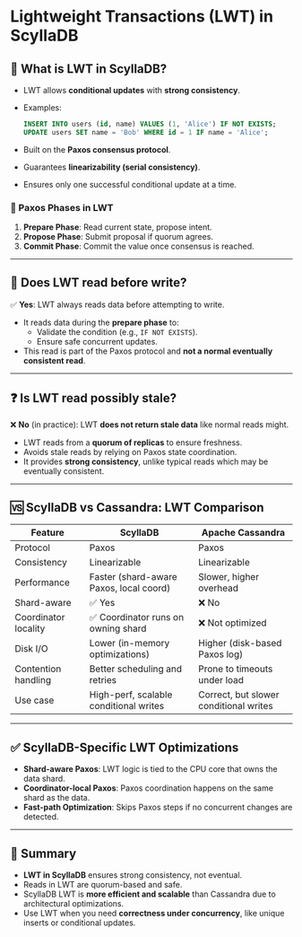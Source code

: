 
# Lightweight Transactions (LWT) in ScyllaDB

## 📌 What is LWT in ScyllaDB?

- LWT allows **conditional updates** with **strong consistency**.
- Examples:

  ```sql
  INSERT INTO users (id, name) VALUES (1, 'Alice') IF NOT EXISTS;
  UPDATE users SET name = 'Bob' WHERE id = 1 IF name = 'Alice';
  ```

- Built on the **Paxos consensus protocol**.
- Guarantees **linearizability (serial consistency)**.
- Ensures only one successful conditional update at a time.

### 🔁 Paxos Phases in LWT

1. **Prepare Phase**: Read current state, propose intent.
2. **Propose Phase**: Submit proposal if quorum agrees.
3. **Commit Phase**: Commit the value once consensus is reached.

---

## 🔄 Does LWT read before write?

✅ **Yes**: LWT always reads data before attempting to write.

- It reads data during the **prepare phase** to:
  - Validate the condition (e.g., `IF NOT EXISTS`).
  - Ensure safe concurrent updates.
- This read is part of the Paxos protocol and **not a normal eventually consistent read**.

---

## ❓ Is LWT read possibly stale?

❌ **No** (in practice): LWT **does not return stale data** like normal reads might.

- LWT reads from a **quorum of replicas** to ensure freshness.
- Avoids stale reads by relying on Paxos state coordination.
- It provides **strong consistency**, unlike typical reads which may be eventually consistent.

---

## 🆚 ScyllaDB vs Cassandra: LWT Comparison

| Feature                     | **ScyllaDB**                             | **Apache Cassandra**                      |
|----------------------------|------------------------------------------|-------------------------------------------|
| Protocol                   | Paxos                                    | Paxos                                     |
| Consistency                | Linearizable                             | Linearizable                              |
| Performance                | Faster (shard-aware Paxos, local coord)  | Slower, higher overhead                   |
| Shard-aware                | ✅ Yes                                    | ❌ No                                     |
| Coordinator locality       | ✅ Coordinator runs on owning shard       | ❌ Not optimized                           |
| Disk I/O                   | Lower (in-memory optimizations)          | Higher (disk-based Paxos log)             |
| Contention handling        | Better scheduling and retries            | Prone to timeouts under load              |
| Use case                   | High-perf, scalable conditional writes   | Correct, but slower conditional writes    |

---

## ✅ ScyllaDB-Specific LWT Optimizations

- **Shard-aware Paxos**: LWT logic is tied to the CPU core that owns the data shard.
- **Coordinator-local Paxos**: Paxos coordination happens on the same shard as the data.
- **Fast-path Optimization**: Skips Paxos steps if no concurrent changes are detected.

---

## 🧠 Summary

- **LWT in ScyllaDB** ensures strong consistency, not eventual.
- Reads in LWT are quorum-based and safe.
- ScyllaDB LWT is **more efficient and scalable** than Cassandra due to architectural optimizations.
- Use LWT when you need **correctness under concurrency**, like unique inserts or conditional updates.
